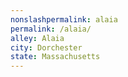 ```yaml
---
﻿nonslashpermalink: alaia
permalink: /alaia/
alley: Alaia
city: Dorchester
state: Massachusetts
---
```

